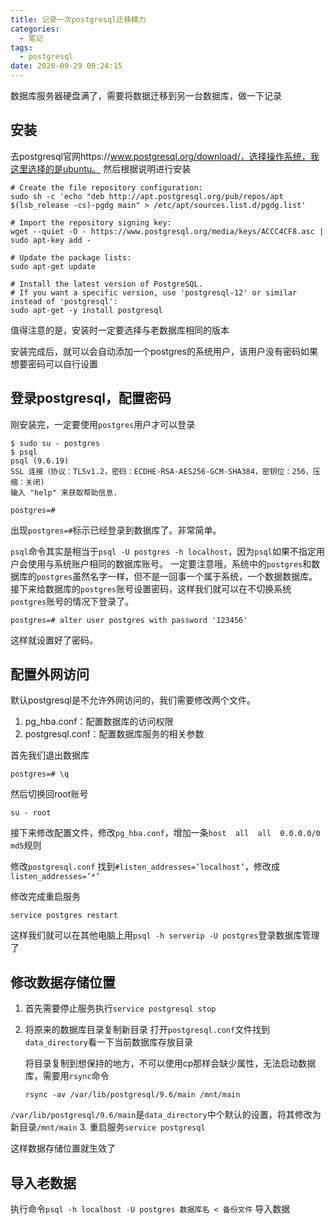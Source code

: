 ```yaml
---
title: 记录一次postgresql迁移精力
categories:
  - 笔记
tags:
  - postgresql
date: 2020-09-29 00:24:15
---
```

数据库服务器硬盘满了，需要将数据迁移到另一台数据库，做一下记录


## 安装
去postgresql官网https://www.postgresql.org/download/，选择操作系统，我这里选择的是ubuntu。
然后根据说明进行安装
```
# Create the file repository configuration:
sudo sh -c 'echo "deb http://apt.postgresql.org/pub/repos/apt $(lsb_release -cs)-pgdg main" > /etc/apt/sources.list.d/pgdg.list'

# Import the repository signing key:
wget --quiet -O - https://www.postgresql.org/media/keys/ACCC4CF8.asc | sudo apt-key add -

# Update the package lists:
sudo apt-get update

# Install the latest version of PostgreSQL.
# If you want a specific version, use 'postgresql-12' or similar instead of 'postgresql':
sudo apt-get -y install postgresql
```
值得注意的是，安装时一定要选择与老数据库相同的版本

安装完成后，就可以会自动添加一个postgres的系统用户，该用户没有密码如果想要密码可以自行设置

<!-- more -->

## 登录postgresql，配置密码
刚安装完，一定要使用`postgres`用户才可以登录
```
$ sudo su - postgres
$ psql
psql (9.6.19)
SSL 连接（协议：TLSv1.2，密码：ECDHE-RSA-AES256-GCM-SHA384，密钥位：256，压缩：关闭)
输入 "help" 来获取帮助信息.

postgres=# 
```
出现`postgres=#`标示已经登录到数据库了。非常简单。

`psql`命令其实是相当于`psql -U postgres -h localhost`，因为`psql`如果不指定用户会使用与系统账户相同的数据库账号。
一定要注意哦，系统中的`postgres`和数据库的`postgres`虽然名字一样，但不是一回事一个属于系统，一个数据数据库。
接下来给数据库的`postgres`账号设置密码，这样我们就可以在不切换系统`postgres`账号的情况下登录了。
```
postgres=# alter user postgres with password '123456'
```
这样就设置好了密码。

## 配置外网访问
默认postgresql是不允许外网访问的，我们需要修改两个文件。
1. pg_hba.conf：配置数据库的访问权限
2. postgresql.conf：配置数据库服务的相关参数

首先我们退出数据库
```
postgres=# \q
```
然后切换回root账号
```
su - root
```
接下来修改配置文件，修改`pg_hba.conf`，增加一条`host  all  all  0.0.0.0/0   md5`规则

修改`postgresql.conf` 找到`#listen_addresses=’localhost’`，修改成`listen_addresses=’*’`

修改完成重启服务

```
service postgres restart
```

这样我们就可以在其他电脑上用`psql -h serverip -U postgres`登录数据库管理了

## 修改数据存储位置

1. 首先需要停止服务执行`service postgresql stop`
2. 将原来的数据库目录复制新目录
   打开`postgresql.conf`文件找到`data_directory`看一下当前数据库存放目录

   将目录复制到想保持的地方，不可以使用cp那样会缺少属性，无法启动数据库，需要用`rsync`命令
   ```
   rsync -av /var/lib/postgresql/9.6/main /mnt/main
   ```
  `/var/lib/postgresql/9.6/main`是`data_directory`中个默认的设置，将其修改为新目录`/mnt/main`
3. 重启服务`service postgresql`

这样数据存储位置就生效了

## 导入老数据

执行命令`psql -h localhost -U postgres 数据库名 < 备份文件` 导入数据

